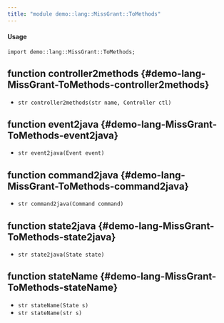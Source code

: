 ```yaml
---
title: "module demo::lang::MissGrant::ToMethods"
---
```


#### Usage

`import demo::lang::MissGrant::ToMethods;`


## function controller2methods {#demo-lang-MissGrant-ToMethods-controller2methods}

* ``str controller2methods(str name, Controller ctl)``

## function event2java {#demo-lang-MissGrant-ToMethods-event2java}

* ``str event2java(Event event)``

## function command2java {#demo-lang-MissGrant-ToMethods-command2java}

* ``str command2java(Command command)``

## function state2java {#demo-lang-MissGrant-ToMethods-state2java}

* ``str state2java(State state)``

## function stateName {#demo-lang-MissGrant-ToMethods-stateName}

* ``str stateName(State s)``
* ``str stateName(str s)``

